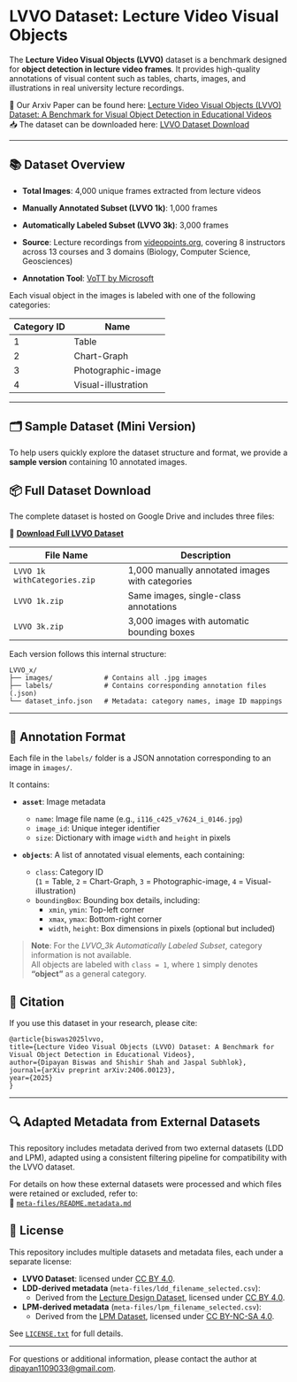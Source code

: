
# LVVO Dataset: Lecture Video Visual Objects

The **Lecture Video Visual Objects (LVVO)** dataset is a benchmark designed for **object detection in lecture video frames**. It provides high-quality annotations of visual content such as tables, charts, images, and illustrations in real university lecture recordings.

📄 Our Arxiv Paper can be found here: [Lecture Video Visual Objects (LVVO) Dataset:
A Benchmark for Visual Object Detection in Educational Videos]()  
📥 The dataset can be downloaded here: [LVVO Dataset Download](https://drive.google.com/drive/folders/1RJjj71CAQHnRLqcWIYmJbWj_1zGmw2bO?usp=drive_link)

---

## 📚 Dataset Overview

- **Total Images**: 4,000 unique frames extracted from lecture videos
- **Manually Annotated Subset (LVVO 1k)**: 1,000 frames
- **Automatically Labeled Subset (LVVO 3k)**: 3,000 frames
- **Source**: Lecture recordings from [videopoints.org](https://www.videopoints.org), covering 8 instructors across 13 courses and 3 domains (Biology, Computer Science, Geosciences)  

- **Annotation Tool**: [VoTT by Microsoft](https://github.com/microsoft/VoTT)

Each visual object in the images is labeled with one of the following categories:

| Category ID | Name                 |
|-------------|----------------------|
| 1           | Table                |
| 2           | Chart-Graph          |
| 3           | Photographic-image   |
| 4           | Visual-illustration  |

---

## 🗂️ Sample Dataset (Mini Version)

To help users quickly explore the dataset structure and format, we provide a **sample version** containing 10 annotated images.


## 📦 Full Dataset Download

The complete dataset is hosted on Google Drive and includes three files:

🔗 [**Download Full LVVO Dataset**](https://drive.google.com/drive/folders/1RJjj71CAQHnRLqcWIYmJbWj_1zGmw2bO?usp=drive_link)

| File Name                      | Description                                       |
|-------------------------------|---------------------------------------------------|
| `LVVO 1k withCategories.zip`  | 1,000 manually annotated images with categories   |
| `LVVO 1k.zip`                 | Same images, single-class annotations             |
| `LVVO 3k.zip`                 | 3,000 images with automatic bounding boxes        |

Each version follows this internal structure:

```plaintext
LVVO_x/
├── images/             # Contains all .jpg images
├── labels/             # Contains corresponding annotation files (.json)           
└── dataset_info.json   # Metadata: category names, image ID mappings
```


---

## 📝 Annotation Format

Each file in the `labels/` folder is a JSON annotation corresponding to an image in `images/`.

It contains:

- **`asset`**: Image metadata
  - `name`: Image file name (e.g., `i116_c425_v7624_i_0146.jpg`)
  - `image_id`: Unique integer identifier
  - `size`: Dictionary with image `width` and `height` in pixels

- **`objects`**: A list of annotated visual elements, each containing:
  - `class`: Category ID  
    (`1` = Table, `2` = Chart-Graph, `3` = Photographic-image, `4` = Visual-illustration)
  - `boundingBox`: Bounding box details, including:
    - `xmin`, `ymin`: Top-left corner
    - `xmax`, `ymax`: Bottom-right corner
    - `width`, `height`: Box dimensions in pixels (optional but included)


> **Note**: For the *LVVO_3k Automatically Labeled Subset*, category information is not available.  
> All objects are labeled with `class = 1`, where `1` simply denotes **“object”** as a general category.

## 📣 Citation

If you use this dataset in your research, please cite:

```
@article{biswas2025lvvo,
title={Lecture Video Visual Objects (LVVO) Dataset: A Benchmark for Visual Object Detection in Educational Videos},
author={Dipayan Biswas and Shishir Shah and Jaspal Subhlok},
journal={arXiv preprint arXiv:2406.00123},
year={2025}
}
```

---


## 🔍 Adapted Metadata from External Datasets

This repository includes metadata derived from two external datasets (LDD and LPM), adapted using a consistent filtering pipeline for compatibility with the LVVO dataset.

For details on how these external datasets were processed and which files were retained or excluded, refer to:  
📄 [`meta-files/README.metadata.md`](meta-files/README.metadata.md)



## 📜 License

This repository includes multiple datasets and metadata files, each under a separate license:

- **LVVO Dataset**: licensed under [CC BY 4.0](https://creativecommons.org/licenses/by/4.0/).
- **LDD-derived metadata** (`meta-files/ldd_filename_selected.csv`):
  - Derived from the [Lecture Design Dataset](https://github.com/imurs34/lecture-design-dataset), licensed under [CC BY 4.0](https://creativecommons.org/licenses/by/4.0/).
- **LPM-derived metadata** (`meta-files/lpm_filename_selected.csv`):
  - Derived from the [LPM Dataset](https://github.com/dondongwon/LPMDataset), licensed under [CC BY-NC-SA 4.0](https://creativecommons.org/licenses/by-nc-sa/4.0/). 

See [`LICENSE.txt`](LICENSE.txt) for full details.


---

For questions or additional information, please contact the author at [dipayan1109033@gmail.com](mailto:dipayan1109033@gmail.com).
